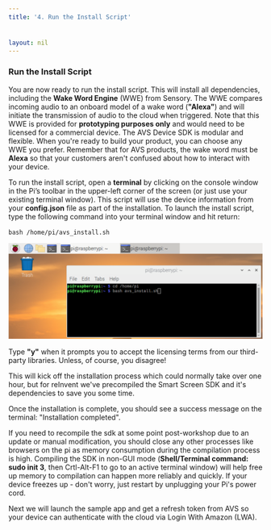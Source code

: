```yaml
---
title: '4. Run the Install Script'


layout: nil
---
```



### Run the Install Script

You are now ready to run the install script. This will install all dependencies, including the **Wake Word Engine** (WWE) from Sensory.  The WWE compares incoming audio to an onboard model of a wake word (**"Alexa"**) and will initiate the transmission of audio to the cloud when triggered.  Note that this WWE is provided for **prototyping purposes only** and would need to be licensed for a commercial device.  The AVS Device SDK is modular and flexible. When you're ready to build your product, you can choose any WWE you prefer. Remember that for AVS products, the wake word must be **Alexa** so that your customers aren't confused about how to interact with your device.

To run the install script, open a **terminal** by clicking on the console window in the Pi’s toolbar in the upper-left corner of the screen (or just use your existing terminal window). This script will use the device information from your **config.json** file as part of the installation. To launch the install script, type the following command into your terminal window and hit return:


```
bash /home/pi/avs_install.sh
```


![run_script](../assets/configTerm.png)


Type **"y"** when it prompts you to accept the licensing terms from our third-party libraries.  Unless, of course, you disagree!

This will kick off the installation process which could normally take over one hour, but for reInvent we've precompiled the Smart Screen SDK and it's dependencies to save you some time.

Once the installation is complete, you should see a success message on the terminal: "Installation completed". 

If you need to recompile the sdk at some point post-workshop due to an update or manual modification, you should close any other processes like browsers on the pi as memory consumption during the compilation process is high. Compiling the SDK in non-GUI mode (**Shell/Terminal command: sudo init 3**, then Crtl-Alt-F1 to go to an active terminal window) will help free up memory to compilation can happen more reliably and quickly. If your device freezes up - don't worry, just restart by unplugging your Pi's power cord.


Next we will launch the sample app and get a refresh token from AVS so your device can authenticate with the cloud via Login With Amazon (LWA).  








